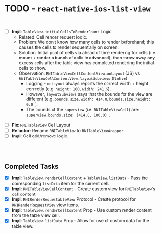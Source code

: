 # TODO - `react-native-ios-list-view`

<br>

- [ ] **Impl**: `TableView.initialCellsToRenderCount` Logic
  * Related: Cell render request logic.
  * Problem: We don't know how many cells to render beforehand; this causes the cells to render sequentially on screen.
  * Solution: Initial pool of cells via ahead of time rendering for cells (i.e. mount + render a bunch of cells in advanced), then throw away any excess cells after the table view has completed rendering the initial cells to show.
  * Observation: `RNITableViewCellContentView.onLayout` (JS) vs `RNITableViewCellContentView.layoutSubviews` (Native)
    * Logging - `onLayout` always reports the correct width + height correctly (e.g. `height: 100`, `width: 241.5`).
    * However,  `layoutSubviews` says that the bounds for the view are different (e.g. `bounds.size.width: 414.0`, `bounds.size.height: 0.0 `).
    * The bounds of the `superview` (i.e. `RNITableViewCell`) are: `superview.bounds.size: (414.0, 100.0) `.<br><br>
- [ ] **Fix**: `RNITableView` Cell Layout
- [ ] **Refactor**: Rename `RNITableView` to `RNITableViewWrapper`.
- [ ] **Impl**: Cell add/remove logic.

<br><br>

## Completed Tasks

- [x] **Impl**: `TableView.renderCellContent` + `TableView.listData` - Pass the corresponding `listData` item for the current cell.
- [x] **Impl**: `RNITableViewCellContent` - Create custom view for `RNITableView`'s cell content.
- [x] **Impl**: `RNIRenderRequestableView` Protocol - Create protocol for `RNIRenderRequestView` view items.
- [x] **Impl**: `TableView.renderCellContent` Prop - Use custom render content from the table view cell.
- [x] **Impl**: `TableView.listData` Prop - Allow for use of custom data for the table view.